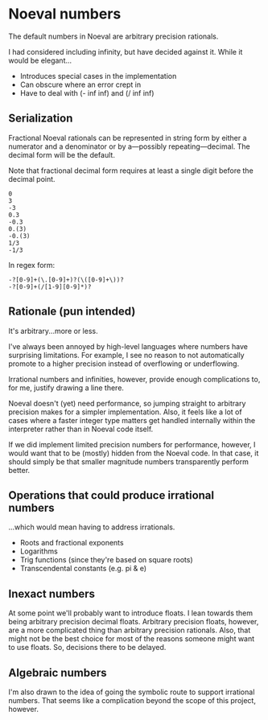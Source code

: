 # Noeval numbers

The default numbers in Noeval are arbitrary precision rationals.

I had considered including infinity, but have decided against it.
While it would be elegant...

* Introduces special cases in the implementation
* Can obscure where an error crept in
* Have to deal with (- inf inf) and (/ inf inf)

## Serialization

Fractional Noeval rationals can be represented in string form by either a
numerator and a denominator or by a—possibly repeating—decimal. The decimal
form will be the default.

Note that fractional decimal form requires at least a single digit before the
decimal point.

    0
    3
    -3
    0.3
    -0.3
    0.(3)
    -0.(3)
    1/3
    -1/3

In regex form:

    -?[0-9]+(\.[0-9]+)?(\([0-9]+\))?
    -?[0-9]+(/[1-9][0-9]*)?

## Rationale (pun intended)

It's arbitrary...more or less.

I've always been annoyed by high-level languages where numbers have surprising
limitations. For example, I see no reason to not automatically promote to a
higher precision instead of overflowing or underflowing.

Irrational numbers and infinities, however, provide enough complications to,
for me, justify drawing a line there.

Noeval doesn't (yet) need performance, so jumping straight to arbitrary
precision makes for a simpler implementation. Also, it feels like a lot of
cases where a faster integer type matters get handled internally within the
interpreter rather than in Noeval code itself.

If we did implement limited precision numbers for performance, however, I would
want that to be (mostly) hidden from the Noeval code. In that case, it should
simply be that smaller magnitude numbers transparently perform better.

## Operations that could produce irrational numbers

...which would mean having to address irrationals.

* Roots and fractional exponents
* Logarithms
* Trig functions (since they're based on square roots)
* Transcendental constants (e.g. pi & e)

## Inexact numbers

At some point we'll probably want to introduce floats. I lean towards them
being arbitrary precision decimal floats. Arbitrary precision floats, however,
are a more complicated thing than arbitrary precision rationals. Also, that
might not be the best choice for most of the reasons someone might want to use
floats. So, decisions there to be delayed.

## Algebraic numbers

I'm also drawn to the idea of going the symbolic route to support irrational
numbers. That seems like a complication beyond the scope of this project,
however.
